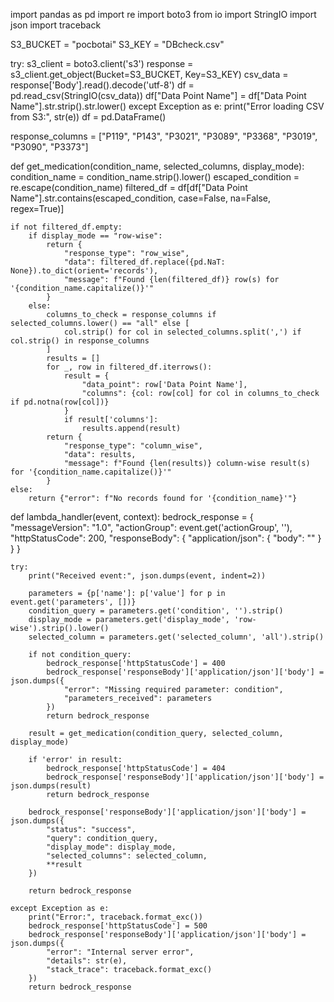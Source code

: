import pandas as pd
import re
import boto3
from io import StringIO
import json
import traceback

S3_BUCKET = "pocbotai"
S3_KEY = "DBcheck.csv"

try:
    s3_client = boto3.client('s3')
    response = s3_client.get_object(Bucket=S3_BUCKET, Key=S3_KEY)
    csv_data = response['Body'].read().decode('utf-8')
    df = pd.read_csv(StringIO(csv_data))
    df["Data Point Name"] = df["Data Point Name"].str.strip().str.lower()
except Exception as e:
    print("Error loading CSV from S3:", str(e))
    df = pd.DataFrame()

response_columns = ["P119", "P143", "P3021", "P3089", "P3368", "P3019", "P3090", "P3373"]

def get_medication(condition_name, selected_columns, display_mode):
    condition_name = condition_name.strip().lower()
    escaped_condition = re.escape(condition_name)
    filtered_df = df[df["Data Point Name"].str.contains(escaped_condition, case=False, na=False, regex=True)]

    if not filtered_df.empty:
        if display_mode == "row-wise":
            return {
                "response_type": "row_wise",
                "data": filtered_df.replace({pd.NaT: None}).to_dict(orient='records'),
                "message": f"Found {len(filtered_df)} row(s) for '{condition_name.capitalize()}'"
            }
        else:
            columns_to_check = response_columns if selected_columns.lower() == "all" else [
                col.strip() for col in selected_columns.split(',') if col.strip() in response_columns
            ]
            results = []
            for _, row in filtered_df.iterrows():
                result = {
                    "data_point": row['Data Point Name'],
                    "columns": {col: row[col] for col in columns_to_check if pd.notna(row[col])}
                }
                if result['columns']:
                    results.append(result)
            return {
                "response_type": "column_wise",
                "data": results,
                "message": f"Found {len(results)} column-wise result(s) for '{condition_name.capitalize()}'"
            }
    else:
        return {"error": f"No records found for '{condition_name}'"}

def lambda_handler(event, context):
    bedrock_response = {
        "messageVersion": "1.0",
        "actionGroup": event.get('actionGroup', ''),
        "httpStatusCode": 200,
        "responseBody": {
            "application/json": {
                "body": ""
            }
        }
    }

    try:
        print("Received event:", json.dumps(event, indent=2))

        parameters = {p['name']: p['value'] for p in event.get('parameters', [])}
        condition_query = parameters.get('condition', '').strip()
        display_mode = parameters.get('display_mode', 'row-wise').strip().lower()
        selected_column = parameters.get('selected_column', 'all').strip()

        if not condition_query:
            bedrock_response['httpStatusCode'] = 400
            bedrock_response['responseBody']['application/json']['body'] = json.dumps({
                "error": "Missing required parameter: condition",
                "parameters_received": parameters
            })
            return bedrock_response

        result = get_medication(condition_query, selected_column, display_mode)

        if 'error' in result:
            bedrock_response['httpStatusCode'] = 404
            bedrock_response['responseBody']['application/json']['body'] = json.dumps(result)
            return bedrock_response

        bedrock_response['responseBody']['application/json']['body'] = json.dumps({
            "status": "success",
            "query": condition_query,
            "display_mode": display_mode,
            "selected_columns": selected_column,
            **result
        })

        return bedrock_response

    except Exception as e:
        print("Error:", traceback.format_exc())
        bedrock_response['httpStatusCode'] = 500
        bedrock_response['responseBody']['application/json']['body'] = json.dumps({
            "error": "Internal server error",
            "details": str(e),
            "stack_trace": traceback.format_exc()
        })
        return bedrock_response
